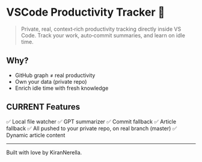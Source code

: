# VSCode Productivity Tracker 🚀

> Private, real, context‑rich productivity tracking directly inside VS Code.
> Track your work, auto‑commit summaries, and learn on idle time.

## Why?
- GitHub graph ≠ real productivity
- Own your data (private repo)
- Enrich idle time with fresh knowledge

## CURRENT Features
✅ Local file watcher
✅ GPT summarizer
✅ Commit fallback
✅ Article fallback
✅ All pushed to your private repo, on real branch (master)
✅ Dynamic article content

---

Built with love by KiranNerella.
